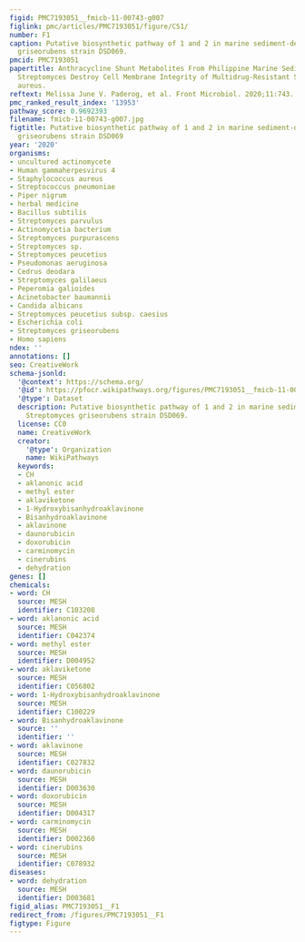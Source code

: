 ```yaml
---
figid: PMC7193051__fmicb-11-00743-g007
figlink: pmc/articles/PMC7193051/figure/CS1/
number: F1
caption: Putative biosynthetic pathway of 1 and 2 in marine sediment-derived Streptomyces
  griseorubens strain DSD069.
pmcid: PMC7193051
papertitle: Anthracycline Shunt Metabolites From Philippine Marine Sediment-Derived
  Streptomyces Destroy Cell Membrane Integrity of Multidrug-Resistant Staphylococcus
  aureus.
reftext: Melissa June V. Paderog, et al. Front Microbiol. 2020;11:743.
pmc_ranked_result_index: '13953'
pathway_score: 0.9692393
filename: fmicb-11-00743-g007.jpg
figtitle: Putative biosynthetic pathway of 1 and 2 in marine sediment-derived Streptomyces
  griseorubens strain DSD069
year: '2020'
organisms:
- uncultured actinomycete
- Human gammaherpesvirus 4
- Staphylococcus aureus
- Streptococcus pneumoniae
- Piper nigrum
- herbal medicine
- Bacillus subtilis
- Streptomyces parvulus
- Actinomycetia bacterium
- Streptomyces purpurascens
- Streptomyces sp.
- Streptomyces peucetius
- Pseudomonas aeruginosa
- Cedrus deodara
- Streptomyces galilaeus
- Peperomia galioides
- Acinetobacter baumannii
- Candida albicans
- Streptomyces peucetius subsp. caesius
- Escherichia coli
- Streptomyces griseorubens
- Homo sapiens
ndex: ''
annotations: []
seo: CreativeWork
schema-jsonld:
  '@context': https://schema.org/
  '@id': https://pfocr.wikipathways.org/figures/PMC7193051__fmicb-11-00743-g007.html
  '@type': Dataset
  description: Putative biosynthetic pathway of 1 and 2 in marine sediment-derived
    Streptomyces griseorubens strain DSD069.
  license: CC0
  name: CreativeWork
  creator:
    '@type': Organization
    name: WikiPathways
  keywords:
  - CH
  - aklanonic acid
  - methyl ester
  - aklaviketone
  - 1-Hydroxybisanhydroaklavinone
  - Bisanhydroaklavinone
  - aklavinone
  - daunorubicin
  - doxorubicin
  - carminomycin
  - cinerubins
  - dehydration
genes: []
chemicals:
- word: CH
  source: MESH
  identifier: C103208
- word: aklanonic acid
  source: MESH
  identifier: C042374
- word: methyl ester
  source: MESH
  identifier: D004952
- word: aklaviketone
  source: MESH
  identifier: C056802
- word: 1-Hydroxybisanhydroaklavinone
  source: MESH
  identifier: C100229
- word: Bisanhydroaklavinone
  source: ''
  identifier: ''
- word: aklavinone
  source: MESH
  identifier: C027832
- word: daunorubicin
  source: MESH
  identifier: D003630
- word: doxorubicin
  source: MESH
  identifier: D004317
- word: carminomycin
  source: MESH
  identifier: D002360
- word: cinerubins
  source: MESH
  identifier: C078932
diseases:
- word: dehydration
  source: MESH
  identifier: D003681
figid_alias: PMC7193051__F1
redirect_from: /figures/PMC7193051__F1
figtype: Figure
---
```

